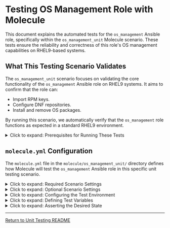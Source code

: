 # Testing OS Management Role with Molecule

This document explains the automated tests for the `os_management` Ansible role, specifically within the `os_management_unit` Molecule scenario. These tests ensure the reliability and correctness of this role's OS management capabilities on RHEL9-based systems.

## What This Testing Scenario Validates

The `os_management_unit` scenario focuses on validating the core functionality of the `os_management` Ansible role on RHEL9 systems. It aims to confirm that the role can:

* Import RPM keys.
* Configure DNF repositories.
* Install and remove OS packages.

By running this scenario, we automatically verify that the `os_management` role functions as expected in a standard RHEL9 environment.

<details>
  <summary>Click to expand: Prerequisites for Running These Tests</summary>

Prerequisites for Running These Tests

To execute the tests within the `os_management_unit` scenario, you need the following tools installed and configured on your system:

* Python: Molecule relies on a Python environment.
* pip: The Python package installer.
* Ansible: Molecule orchestrates Ansible playbooks.
* Molecule: The Molecule package itself (`pip install molecule`).
* A Containerization Tool (e.g., Podman): This scenario uses Podman to create and manage the RHEL9 test environment. This is configured in the scenario's Molecule settings.
* rhel9_base_image:latest: A custom Podman/Docker image tagged rhel9_base_image:latest that is configured for RHEL9 compatibility, with SELinux disabled, and capable of accessing your organization's subscription-gated DNF repositories (if applicable).
</details>

## `molecule.yml` Configuration

The `molecule.yml` file in the `molecule/os_management_unit/` directory defines how Molecule will test the `os_management` Ansible role in this specific unit testing scenario.

<details>
  <summary>Click to expand: Required Scenario Settings</summary>

### `scenario`

```yaml
scenario:
  name: os_management_unit
```

  * **`name`**: This parameter **is required** and specifies the name of the Molecule scenario.

### `driver`

```yaml
driver:
  name: podman
```

  * **`name`**: This parameter **is required** and defines the driver used to create and manage the test environment (Podman).

### `platforms`

```yaml
platforms:
  - name: rhel9
    image: rhel9_base_image:latest
    command: /sbin/init
    privileged: true
    ports:
      - "2225:22"
    image_pull_policy: "never"
```

  * **`name`**: This parameter **is required** and is the name of the platform (`rhel9`).
  * **`image`**: This parameter **is required** and specifies the container image used (`rhel9_base_image:latest`).

    The other settings under `platforms` (`command`, `privileged`, `ports`, `image_pull_policy`) are optional but are commonly used to configure the test container appropriately.

### `provisioner`

```yaml
provisioner:
  name: ansible
  env:
    ANSIBLE_ROLES_PATH: ../../roles/
    # ANSIBLE_VERBOSITY: 5
```

  * **`name`**: This parameter **is required** and specifies the provisioner (`ansible`).
  * **`env`**: This parameter is optional but is often used to define environment variables for Ansible, such as `ANSIBLE_ROLES_PATH` (which is crucial for Ansible to find your roles).

</details>

<details>
  <summary>Click to expand: Optional Scenario Settings</summary>

### `dependency`

```yaml
dependency:
  name: galaxy
```

* This section configures how Molecule manages dependencies required for your tests. Here, it specifies that Ansible Galaxy will be used (`name: galaxy`). This is optional; you might have no dependencies or manage them in other ways.

### `provisioner`

```yaml
provisioner:
  # ... (other settings from global molecule.yml might be inherited or overridden)
  lint: ansible-lint
  remote_user: ansible
  connection_options:
    ansible_ssh_pass: "password"
```

* While the `name: ansible` is a required setting at the scenario level under the `provisioner` section, the following settings defined in the global configuration are optional and will be inherited if not specified in the scenario's `molecule.yml`:
    * **`lint`**: Specifies the linter to use for Ansible code. Here, `ansible-lint` is configured. You might override this in a specific scenario if needed.
    * **`remote_user`**: Defines the user to connect to the test instance with via SSH. The global default is `ansible`. You might need to change this per platform or scenario.
    * **`connection_options`**: Allows you to define specific SSH connection parameters. The global configuration sets the SSH password to `password` (`ansible_ssh_pass: "password"`). You might need to adjust these options based on your test environment.

### `verifier`

```yaml
verifier:
  name: ansible
```

* Specifies the verifier (`ansible`). This setting is optional at the scenario level. If not defined here, it will inherit the verifier configuration from the global `molecule.yml` file (if one exists). You can explicitly define it here to override the global setting for this specific `os_management_unit` scenario if needed.

Molecule offers various other optional settings within each section (`scenario`, `driver`, `platforms`, `provisioner`, `verifier`). Refer to the official Molecule documentation for a comprehensive list of all available settings and their usage.
</details>

<details>
  <summary>Click to expand: Configuring the Test Environment</summary>

## `converge.yml` - Configuring the Test Environment

The `converge.yml` playbook is executed by Molecule to bring the test environment (the RHEL 9 container in this case) to the state required for testing the `os_management` role. Here's a breakdown of its contents:

```yaml
---
- name: Converge os_management
  hosts: all
  become: true
  gather_facts: true
  vars_files:
    - vars/main.yml
  tasks:
    - name: Include the os_management role
      ansible.builtin.include_role:
        name: os_management
```

* **`- name: Converge os_management`**: This defines a play with a descriptive name.
    * **`vars_files:`**: Includes the variables defined in `vars/main.yml`.
    * **`Include the os_management role`**: This task uses the `ansible.builtin.include_role` module to include and execute the `os_management` Ansible role.

This `converge.yml` playbook's purpose is to invoke the `os_management` role on the test container, allowing the role to perform its configuration tasks based on its internal logic and any variables defined in the scenario's `vars/main.yml` file (which become available due to the `import_role`).
</details>

<details>
  <summary>Click to expand: Defining Test Variables</summary>

## `vars/main.yml`

The `vars/main.yml` file within the `molecule/os_management_unit/` scenario defines the variables that will be used by the `os_management` role during the converge phase (`converge.yml`). These variables dictate the desired state of the rpm keys, dnf repos, and packages being managed in the test environment.

```yaml
os_management_manage_rpm_keys: true
os_management_rpm_keys:
  - key: "https://www.elrepo.org/RPM-GPG-KEY-elrepo.org"
    state: "present"
os_management_manage_dnf_repos: true
os_management_dnf_repos:
  - name: "epel"
    description: "Extra Packages for Enterprise Linux"
    baseurl: "https://mirrors.fedoraproject.org/metalink?repo=epel-9&arch=$basearch"
    mirrorlist: "https://mirrors.fedoraproject.org/metalink?repo=epel-9&arch=$basearch"
    enabled: true
    gpgcheck: true
    gpgkey:
      - "https://dl.fedoraproject.org/pub/epel/RPM-GPG-KEY-EPEL-9"
    state: "present"
  - name: "remi"
    description: "Remi's RPM repository for Enterprise Linux 9"
    baseurl: "https://rpms.remirepo.net/enterprise/9/$basearch/"
    enabled: true
    gpgcheck: true
    gpgkey:
      - "https://rpms.remirepo.net/enterprise/RPM-GPG-KEY-remi"
    state: "present"
os_management_manage_os_packages: true
os_management_packages:
  - name: "httpd"
    state: "present"
  - name: "gzip"
    state: "absent"
os_management_update_os_packages: false
os_management_autoremove_unused_dependencies: false
```

* `os_management_manage_rpm_keys`: Boolean to control RPM key management.
* `os_management_rpm_keys`: This variable is a list of RPM GPG keys that the `os_management` role should manage. In this case, it includes the key for ELRepo.
* `os_management_manage_dnf_repos`: Boolean to control DNF repository management.
* `os_management_dnf_repos`: This variable is a list of DNF repository definitions. Each definition includes the repository's name, description, base URL, mirrorlist (if applicable), GPG key settings, and enabled status. Here, it defines repositories for EPEL and Remi.
* `os_management_manage_os_packages`: Boolean to control OS package management.
* `os_management_packages`: This variable is a list of packages that the `os_management` role should manage. For each package, it specifies the name and desired state. In this example, `httpd` should be installed (`present`), while `gzip` should be removed (`absent`).
* `os_management_update_os_packages`: Boolean to control OS package updates.
* `os_management_autoremove_unused_dependencies`: Boolean to control removal of unused dependencies.

By defining these variables, you are instructing Molecule and the Ansible role about the specific rpm keys, dnf repos, and package configuration to test. The converge.yml playbook will apply the os_management role using these variables, and the subsequent verify.yml playbook will assert that the system is configured as specified.
</details>

<details>
  <summary>Click to expand: Asserting the Desired State</summary>

## `verify.yml` - Asserting the Desired State

The `verify.yml` playbook is executed by Molecule after the `converge.yml` playbook to assert that the system has reached the desired state.

```yaml
---
- name: Verify os_management
  hosts: all
  become: true
  gather_facts: false
  vars_files:
    - vars/main.yml # Ensure vars are loaded for verification

  tasks:
    - name: Check if ELRepo RPM key is installed
      command: rpm -q gpg-pubkey-*
      register: installed_keys
      changed_when: false
    - assert:
        that:
          # The key ID for RPM-GPG-KEY-elrepo.org is 00A02D53.
          # We check for its presence in the output of rpm -q gpg-pubkey-*.
          - "'00a02d53' in installed_keys.stdout"

    - name: Check if EPEL DNF repo is configured
      command: cat /etc/yum.repos.d/epel.repo
      register: epel_config
      changed_when: false
    - assert:
        that:
          - "'[epel]' in epel_config.stdout"
          - "'description=Extra Packages for Enterprise Linux' in epel_config.stdout"
          - "'baseurl=https://mirrors.fedoraproject.org/metalink?repo=epel-9&arch=$basearch' in epel_config.stdout"
          - "'mirrorlist=https://mirrors.fedoraproject.org/metalink?repo=epel-9&arch=$basearch' in epel_config.stdout"
          - "'enabled=1' in epel_config.stdout"
          - "'gpgcheck=1' in epel_config.stdout"

    - name: Check if Remi DNF repo is configured
      command: cat /etc/yum.repos.d/remi.repo
      register: remi_config
      changed_when: false
    - assert:
        that:
          - "'[remi]' in remi_config.stdout"
          - "'description=Remi''s RPM repository for Enterprise Linux 9' in remi_config.stdout"
          - "'baseurl=https://rpms.remirepo.net/enterprise/9/$basearch/' in remi_config.stdout"
          - "'enabled=1' in remi_config.stdout"
          - "'gpgcheck=1' in remi_config.stdout"

    - name: Check if httpd package is installed
      command: rpm -q httpd
      register: httpd_check
      changed_when: false
      failed_when: httpd_check.rc > 1
    - assert:
        that:
          - httpd_check.rc == 0

    - name: Check if gzip package is NOT installed
      command: rpm -q gzip
      register: gzip_check
      changed_when: false
      failed_when: gzip_check.rc == 0
    - assert:
        that:
          - gzip_check.rc == 1
```

* `- name: Verify`: Defines a play with a descriptive name.
* `hosts: all`: Targets all hosts.
* `become: true`: Executes tasks as root.
* `gather_facts: false`:  Skips fact gathering.
* `tasks`: A list of tasks to execute. These tasks use the command module to execute `rpm -q` and `cat` commands, and the assert module to verify the state of packages and repository configurations on the system.
* The `rpm -q` commands check if the specified packages are installed. The `register` keyword saves the output of the command.
* `changed_when: false` prevents Ansible from reporting a change if the command output changes.
* `failed_when: ...` conditions are used to control when the task itself is marked as failed.
* The `assert` module checks the return code or content of the previous commands to verify the expected state. For example, it checks that the return code is `0` for `httpd` (meaning it is installed) and `1` for `gzip` (meaning it is not installed). It also asserts specific lines within the .repo files for epel and remi.

If any of the assertions fail, the `molecule test` run will fail, indicating that the `os_management` role did not configure the system as expected.

</details>

---

[Return to Unit Testing README](../README.md)
